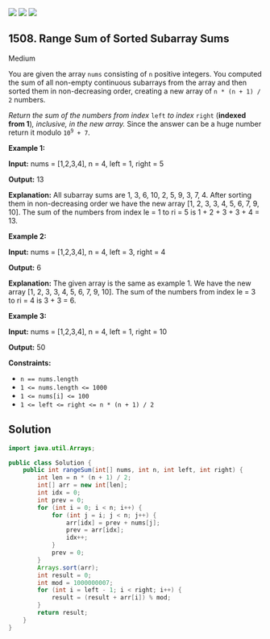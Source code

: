 [![](https://img.shields.io/github/stars/javadev/LeetCode-in-Java?label=Stars&style=flat-square)](https://github.com/javadev/LeetCode-in-Java)
[![](https://img.shields.io/github/forks/javadev/LeetCode-in-Java?label=Fork%20me%20on%20GitHub%20&style=flat-square)](https://github.com/javadev/LeetCode-in-Java/fork)
[![](https://img.shields.io/badge/-LeetCode%20in%20Kotlin-blue?style=flat-square)](https://github.com/javadev/LeetCode-in-Kotlin)

## 1508\. Range Sum of Sorted Subarray Sums

Medium

You are given the array `nums` consisting of `n` positive integers. You computed the sum of all non-empty continuous subarrays from the array and then sorted them in non-decreasing order, creating a new array of `n * (n + 1) / 2` numbers.

_Return the sum of the numbers from index_ `left` _to index_ `right` (**indexed from 1**)_, inclusive, in the new array._ Since the answer can be a huge number return it modulo <code>10<sup>9</sup> + 7</code>.

**Example 1:**

**Input:** nums = [1,2,3,4], n = 4, left = 1, right = 5

**Output:** 13

**Explanation:** All subarray sums are 1, 3, 6, 10, 2, 5, 9, 3, 7, 4. After sorting them in non-decreasing order we have the new array [1, 2, 3, 3, 4, 5, 6, 7, 9, 10]. The sum of the numbers from index le = 1 to ri = 5 is 1 + 2 + 3 + 3 + 4 = 13.

**Example 2:**

**Input:** nums = [1,2,3,4], n = 4, left = 3, right = 4

**Output:** 6

**Explanation:** The given array is the same as example 1. We have the new array [1, 2, 3, 3, 4, 5, 6, 7, 9, 10]. The sum of the numbers from index le = 3 to ri = 4 is 3 + 3 = 6.

**Example 3:**

**Input:** nums = [1,2,3,4], n = 4, left = 1, right = 10

**Output:** 50

**Constraints:**

*   `n == nums.length`
*   `1 <= nums.length <= 1000`
*   `1 <= nums[i] <= 100`
*   `1 <= left <= right <= n * (n + 1) / 2`

## Solution

```java
import java.util.Arrays;

public class Solution {
    public int rangeSum(int[] nums, int n, int left, int right) {
        int len = n * (n + 1) / 2;
        int[] arr = new int[len];
        int idx = 0;
        int prev = 0;
        for (int i = 0; i < n; i++) {
            for (int j = i; j < n; j++) {
                arr[idx] = prev + nums[j];
                prev = arr[idx];
                idx++;
            }
            prev = 0;
        }
        Arrays.sort(arr);
        int result = 0;
        int mod = 1000000007;
        for (int i = left - 1; i < right; i++) {
            result = (result + arr[i]) % mod;
        }
        return result;
    }
}
```